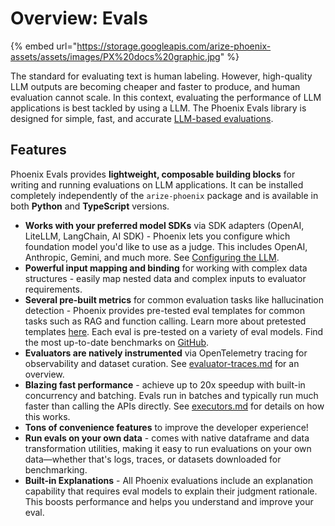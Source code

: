 # Overview: Evals

{% embed url="https://storage.googleapis.com/arize-phoenix-assets/assets/images/PX%20docs%20graphic.jpg" %}

The standard for evaluating text is human labeling. However, high-quality LLM outputs are becoming cheaper and faster to produce, and human evaluation cannot scale. In this context, evaluating the performance of LLM applications is best tackled by using a LLM. The Phoenix Evals library is designed for simple, fast, and accurate [LLM-based evaluations](https://arize.com/llm-evaluation/).

## Features

Phoenix Evals provides **lightweight, composable building blocks** for writing and running evaluations on LLM applications. It can be installed completely independently of the `arize-phoenix` package and is available in both **Python** and **TypeScript** versions.

* **Works with your preferred model SDKs** via SDK adapters (OpenAI, LiteLLM, LangChain, AI SDK) - Phoenix lets you configure which foundation model you'd like to use as a judge. This includes OpenAI, Anthropic, Gemini, and much more. See [Configuring the LLM](https://app.gitbook.com/o/-MB4weB2E-qpBe07nmSL/s/ShR775Rt7OzHRfy5j2Ks/~/changes/1321/evaluation/how-to-evals/configuring-the-llm).
* **Powerful input mapping and binding** for working with complex data structures - easily map nested data and complex inputs to evaluator requirements.
* **Several pre-built metrics** for common evaluation tasks like hallucination detection - Phoenix provides pre-tested eval templates for common tasks such as RAG and function calling. Learn more about pretested templates [here](../running-pre-tested-evals/). Each eval is pre-tested on a variety of eval models. Find the most up-to-date benchmarks on [GitHub](https://github.com/Arize-ai/phoenix/tree/main/tutorials/evals).
* **Evaluators are natively instrumented** via OpenTelemetry tracing for observability and dataset curation. See [evaluator-traces.md](evaluator-traces.md "mention") for an overview.
* **Blazing fast performance** - achieve up to 20x speedup with built-in concurrency and batching. Evals run in batches and typically run much faster than calling the APIs directly. See [executors.md](executors.md "mention") for details on how this works.
* **Tons of convenience features** to improve the developer experience!
* **Run evals on your own data** - comes with native dataframe and data transformation utilities, making it easy to run evaluations on your own data—whether that's logs, traces, or datasets downloaded for benchmarking.
* **Built-in Explanations** - All Phoenix evaluations include an explanation capability that requires eval models to explain their judgment rationale. This boosts performance and helps you understand and improve your eval.
